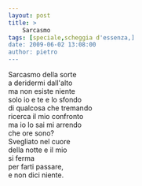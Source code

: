 ```yaml
---
layout: post
title: >
    Sarcasmo
tags: [speciale,scheggia d'essenza,]
date: 2009-06-02 13:08:00
author: pietro
---
```

Sarcasmo della sorte<br/>a deridermi dall'alto<br/>ma non esiste niente<br/>solo io e te e lo sfondo<br/>di qualcosa che tremando<br/>ricerca il mio confronto<br/>ma io lo sai mi arrendo<br/>che ore sono?<br/>Svegliato nel cuore<br/>della notte e il mio<br/>si ferma<br/>per farti passare,<br/>e non dici niente.

